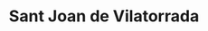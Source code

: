 ---
title: Sant Joan de Vilatorrada
url: /sant-joan-de-vilatorrada/
latitude: 41.745
longitude: 1.805
---
